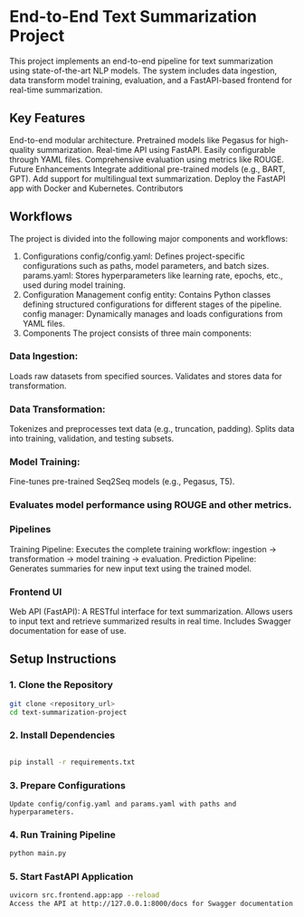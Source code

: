 # End-to-End Text Summarization Project
This project implements an end-to-end pipeline for text summarization using state-of-the-art NLP models. The system includes data ingestion, data transform model training, evaluation, and a FastAPI-based frontend for real-time summarization.

## Key Features
End-to-end modular architecture.
Pretrained models like Pegasus for high-quality summarization.
Real-time API using FastAPI.
Easily configurable through YAML files.
Comprehensive evaluation using metrics like ROUGE.
Future Enhancements
Integrate additional pre-trained models (e.g., BART, GPT).
Add support for multilingual text summarization.
Deploy the FastAPI app with Docker and Kubernetes.
Contributors


## Workflows
The project is divided into the following major components and workflows:

1. Configurations
config/config.yaml: Defines project-specific configurations such as paths, model parameters, and batch sizes.
params.yaml: Stores hyperparameters like learning rate, epochs, etc., used during model training.
2. Configuration Management
config entity: Contains Python classes defining structured configurations for different stages of the pipeline.
config manager: Dynamically manages and loads configurations from YAML files.
3. Components
The project consists of three main components:

### Data Ingestion:
Loads raw datasets from specified sources.
Validates and stores data for transformation.

### Data Transformation:
Tokenizes and preprocesses text data (e.g., truncation, padding).
Splits data into training, validation, and testing subsets.
### Model Training:
Fine-tunes pre-trained Seq2Seq models (e.g., Pegasus, T5).
###  Evaluates model performance using ROUGE and other metrics.
###  Pipelines
Training Pipeline:
Executes the complete training workflow: ingestion → transformation → model training → evaluation.
Prediction Pipeline:
Generates summaries for new input text using the trained model.
###  Frontend UI
Web API (FastAPI):
A RESTful interface for text summarization.
Allows users to input text and retrieve summarized results in real time.
Includes Swagger documentation for ease of use.

## Setup Instructions
### 1. Clone the Repository
```bash
git clone <repository_url>
cd text-summarization-project
```
### 2. Install Dependencies
```bash

pip install -r requirements.txt
```
### 3. Prepare Configurations
```
Update config/config.yaml and params.yaml with paths and hyperparameters.
```
### 4. Run Training Pipeline
```bash
python main.py
```
### 5. Start FastAPI Application
``` bash
uvicorn src.frontend.app:app --reload
Access the API at http://127.0.0.1:8000/docs for Swagger documentation.
```








